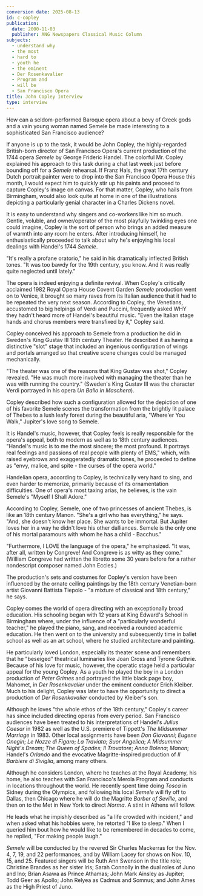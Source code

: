 ```yaml
---
conversion date: 2025-08-13
id: c-copley
publication:
  date: 2000-11-03
  publisher: ANG Newspapers Classical Music Column
subjects:
  - understand why
  - the most
  - hard to
  - youth he
  - the eminent
  - Der Rosenkavalier
  - Program and
  - will be
  - San Francisco Opera
title: John Copley Interview
type: interview
---
```




How can a seldom-performed Baroque opera about a bevy of Greek gods and a vain young woman named Semele be made interesting to a sophisticated San Francisco audience?

 If anyone is up to the task, it would be John Copley, the highly-regarded British-born director of San Francisco Opera's current production of the 1744 opera *Semele* by George Frideric Handel. The colorful Mr. Copley explained his approach to this task during a chat last week just before bounding off for a *Semele* rehearsal.
 If Franz Hals, the great 17th century Dutch portrait painter were to drop into the San Francisco Opera House this month, I would expect him to quickly stir up his paints and proceed to capture Copley's image on canvas. For that matter, Copley, who hails from Birmingham, would also look quite at home in one of the illustrations depicting a particularly genial character in a Charles Dickens novel.

 It is easy to understand why singers and co-workers like him so much. Gentle, voluble, and owner/operator of the most playfully twinkling eyes one could imagine, Copley is the sort of person who brings an added measure of warmth into any room he enters. After introducing himself, he enthusiastically proceeded to talk about why he's enjoying his local dealings with Handel's 1744 *Semele*.

 "It's really a profane oratorio," he said in his dramatically inflected British tones. "It was too bawdy for the 19th century, you know. And it was really quite neglected until lately."

 The opera is indeed enjoying a definite revival. When Copley's critically acclaimed 1982 Royal Opera House Covent Garden *Semele* production went on to Venice, it brought so many raves from its Italian audience that it had to be repeated the very next season. According to Copley, the Venetians, accustomed to big helpings of Verdi and Puccini, frequently asked WHY they hadn't heard more of Handel's beautiful music.
 "Even the Italian stage hands and chorus members were transfixed by it," Copley said.

 Copley conceived his approach to Semele from a production he did in Sweden's King Gustav III 18th century Theater. He described it as having a distinctive "slot" stage that included an ingenious configuration of wings and portals arranged so that creative scene changes could be managed mechanically.

 "The theater was one of the reasons that King Gustav was shot," Copley revealed. "He was much more involved with managing the theater than he was with running the country." (Sweden's King Gustav III was the character Verdi portrayed in his opera *Un Ballo in Maschera*).

 Copley described how such a configuration allowed for the depiction of one of his favorite Semele scenes the transformation from the brightly lit palace of Thebes to a lush leafy forest during the beautiful aria, "Where'er You Walk," Jupiter's love song to Semele.

 It is Handel's music, however, that Copley feels is really responsible for the opera's appeal, both to modern as well as to 18th century audiences. "Handel's music is to me the most sincere; the most profound. It portrays real feelings and passions of real people with plenty of EMS," which, with raised eyebrows and exaggeratedly dramatic tones, he proceeded to define as "envy, malice, and spite - the curses of the opera world."

 Handelian opera, according to Copley, is technically very hard to sing, and even harder to memorize, primarily because of its ornamentation difficulties. One of opera's most taxing arias, he believes, is the vain Semele's "Myself I Shall Adore."

 According to Copley, Semele, one of two princesses of ancient Thebes, is like an 18th century Manon.
 "She's a girl who has everything," he says. "And, she doesn't know her place. She wants to be immortal. But Jupiter loves her in a way he didn't love his other dalliances. Semele is the only one of his mortal paramours with whom he has a child - Bacchus."

 "Furthermore, I LOVE the language of the opera," he emphasized. "It was, after all, written by Congreve! And Congreve is as witty as they come." (William Congreve had written the libretto some 30 years before for a rather nondescript composer named John Eccles.)

 The production's sets and costumes for Copley's version have been influenced by the ornate ceiling paintings by the 18th century Venetian-born artist Giovanni Battista Tiepolo - "a mixture of classical and 18th century," he says.

 Copley comes the world of opera directing with an exceptionally broad education. His schooling began with 12 years at King Edward's School in Birmingham where, under the influence of a "particularly wonderful teacher," he played the piano, sang, and received a rounded academic education. He then went on to the university and subsequently time in ballet school as well as an art school, where he studied architecture and painting.

 He particularly loved London, especially its theater scene and remembers that he "beseiged" theatrical luminaries like Joan Cross and Tyrone Guthrie. Because of his love for music, however, the operatic stage held a particular appeal for the young Copley. As a youth he played the boy in a London production of *Peter Grimes* and portrayed the little black page boy, Mahomet, in *Der Rosenkavalier* under the eminent conductor Erich Kleiber. Much to his delight, Copley was later to have the opportunity to direct a production of *Der Rosenkavalier* conducted by Kleiber's son.

 Although he loves "the whole ethos of the 18th century," Copley's career has since included directing operas from every period. San Francisco audiences have been treated to his interpretations of Handel's *Julius Caesar* in 1982 as well as the U.S. premiere of Tippett's *The Midsummer Marriage* in 1983. Other local assignments have been *Don Giovanni*; *Eugene Onegin*; *Le Nozze di Figaro*; *La Traviata*; *Suor Angelica*; *A Midsummer Night's Dream*; *The Queen of Spades*; *Il Trovatore*; *Anna Bolena*; *Manon*; Handel's *Orlando* and the evocative Magritte-inspired production of *Il Barbiere di Siviglia*, among many others.

 Although he considers London, where he teaches at the Royal Academy, his home, he also teaches with San Francisco's Merola Program and conducts in locations throughout the world. He recently spent time doing *Tosca* in Sidney during the Olympics, and following his local *Semele* will fly off to Dallas, then Chicago where he will do the Magritte *Barber of Seville*, and then on to the Met in New York to direct *Norma*. A stint in Athens will follow.

 He leads what he impishly described as "a life crowded with incident," and when asked what his hobbies were, he retorted "I like to sleep."
 When I queried him bout how he would like to be remembered in decades to come, he replied, "For making people laugh."

 *Semele* will be conducted by the revered Sir Charles Mackerras for the Nov. 4, 7, 19, and 22 performances, and by William Lacey for shows on Nov. 10, 15, and 25. Featured singers will be Ruth Ann Swenson in the title role; Christine Brandes as her sister Iris; Sarah Connolly in the dual roles of Juno and Ino; Brian Asawa as Prince Athamas; John Mark Ainsley as Jupiter; Todd Geer as Apollo; John Relyea as Cadmus and Somnus; and John Ames as the High Priest of Juno.

